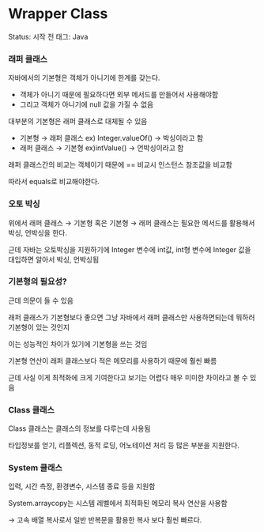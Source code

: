 # Wrapper Class

Status: 시작 전
태그: Java

### 래퍼 클래스

자바에서의 기본형은 객체가 아니기에 한계를 갖는다.

- 객체가 아니기 때문에 필요하다면 외부 메서드를 만들어서 사용해야함
- 그리고 객체가 아니기에 null 값을 가질 수 없음

대부분의 기본형은 래퍼 클래스로 대체될 수 있음

- 기본형 → 래퍼 클래스 ex) Integer.valueOf() → 박싱이라고 함
- 래퍼 클래스 → 기본형 ex)intValue() → 언박싱이라고 함

래퍼 클래스간의 비교는 객체이기 때문에 == 비교시 인스턴스 참조값을 비교함

따라서 equals로 비교해야한다.

### 오토 박싱

위에서 래퍼 클래스 → 기본형 혹은 기본형 → 래퍼 클래스는 필요한 메서드를 활용해서 박싱, 언박싱을 한다.

근데 자바는 오토박싱을 지원하기에 Integer 변수에 int값, int형 변수에 Integer 값을 대입하면 알아서 박싱, 언박싱됨

### 기본형의 필요성?

근데 의문이 들 수 있음

래퍼 클래스가 기본형보다 좋으면 그냥 자바에서 래퍼 클래스만 사용하면되는데 뭐하러 기본형이 있는 것인지

이는 성능적인 차이가 있기에 기본형을 쓰는 것임

기본형 연산이 래퍼 클래스보다 적은 메모리를 사용하기 때문에 훨씬 빠름

근데 사실 이게 최적화에 크게 기여한다고 보기는 어렵다 매우 미미한 차이라고 볼 수 있음

### Class 클래스

Class 클래스는 클래스의 정보를 다루는데 사용됨

타입정보를 얻기, 리플렉션, 동적 로딩, 어노테이션 처리 등 많은 부분을 지원한다.

### System 클래스

입력, 시간 측정, 환경변수, 시스템 종료 등을 지원함

System.arraycopy는 시스템 레벨에서 최적화된 메모리 복사 연산을 사용함

→ 고속 배열 복사로서 일반 반복문을 활용한 복사 보다 훨씬 빠르다.